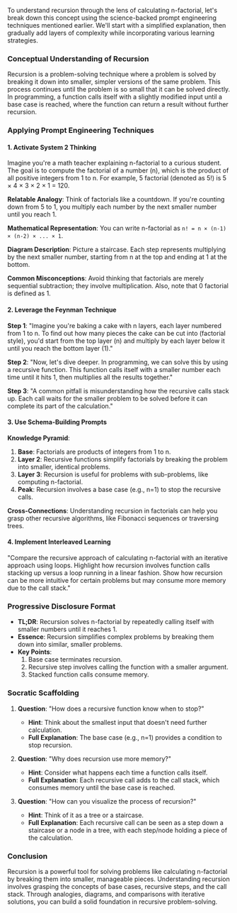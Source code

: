 To understand recursion through the lens of calculating n-factorial, let's break down this concept using the science-backed prompt engineering techniques mentioned earlier. We'll start with a simplified explanation, then gradually add layers of complexity while incorporating various learning strategies.

### **Conceptual Understanding of Recursion**

Recursion is a problem-solving technique where a problem is solved by breaking it down into smaller, simpler versions of the same problem. This process continues until the problem is so small that it can be solved directly. In programming, a function calls itself with a slightly modified input until a base case is reached, where the function can return a result without further recursion.

### **Applying Prompt Engineering Techniques**

#### **1. Activate System 2 Thinking**

Imagine you're a math teacher explaining n-factorial to a curious student. The goal is to compute the factorial of a number (n), which is the product of all positive integers from 1 to n. For example, 5 factorial (denoted as 5!) is 5 × 4 × 3 × 2 × 1 = 120.

**Relatable Analogy**: Think of factorials like a countdown. If you're counting down from 5 to 1, you multiply each number by the next smaller number until you reach 1.

**Mathematical Representation**: You can write n-factorial as `n! = n × (n-1) × (n-2) × ... × 1`.

**Diagram Description**: Picture a staircase. Each step represents multiplying by the next smaller number, starting from n at the top and ending at 1 at the bottom.

**Common Misconceptions**: Avoid thinking that factorials are merely sequential subtraction; they involve multiplication. Also, note that 0 factorial is defined as 1.

#### **2. Leverage the Feynman Technique**

**Step 1**: "Imagine you're baking a cake with n layers, each layer numbered from 1 to n. To find out how many pieces the cake can be cut into (factorial style), you'd start from the top layer (n) and multiply by each layer below it until you reach the bottom layer (1)."

**Step 2**: "Now, let's dive deeper. In programming, we can solve this by using a recursive function. This function calls itself with a smaller number each time until it hits 1, then multiplies all the results together."

**Step 3**: "A common pitfall is misunderstanding how the recursive calls stack up. Each call waits for the smaller problem to be solved before it can complete its part of the calculation."

#### **3. Use Schema-Building Prompts**

**Knowledge Pyramid**:

1. **Base**: Factorials are products of integers from 1 to n.
2. **Layer 2**: Recursive functions simplify factorials by breaking the problem into smaller, identical problems.
3. **Layer 3**: Recursion is useful for problems with sub-problems, like computing n-factorial.
4. **Peak**: Recursion involves a base case (e.g., n=1) to stop the recursive calls.

**Cross-Connections**: Understanding recursion in factorials can help you grasp other recursive algorithms, like Fibonacci sequences or traversing trees.

#### **4. Implement Interleaved Learning**

"Compare the recursive approach of calculating n-factorial with an iterative approach using loops. Highlight how recursion involves function calls stacking up versus a loop running in a linear fashion. Show how recursion can be more intuitive for certain problems but may consume more memory due to the call stack."

### **Progressive Disclosure Format**

- **TL;DR**: Recursion solves n-factorial by repeatedly calling itself with smaller numbers until it reaches 1.
- **Essence**: Recursion simplifies complex problems by breaking them down into similar, smaller problems.
- **Key Points**:
  1. Base case terminates recursion.
  2. Recursive step involves calling the function with a smaller argument.
  3. Stacked function calls consume memory.

### **Socratic Scaffolding**

1. **Question**: "How does a recursive function know when to stop?"
   - **Hint**: Think about the smallest input that doesn't need further calculation.
   - **Full Explanation**: The base case (e.g., n=1) provides a condition to stop recursion.

2. **Question**: "Why does recursion use more memory?"
   - **Hint**: Consider what happens each time a function calls itself.
   - **Full Explanation**: Each recursive call adds to the call stack, which consumes memory until the base case is reached.

3. **Question**: "How can you visualize the process of recursion?"
   - **Hint**: Think of it as a tree or a staircase.
   - **Full Explanation**: Each recursive call can be seen as a step down a staircase or a node in a tree, with each step/node holding a piece of the calculation.

### **Conclusion**

Recursion is a powerful tool for solving problems like calculating n-factorial by breaking them into smaller, manageable pieces. Understanding recursion involves grasping the concepts of base cases, recursive steps, and the call stack. Through analogies, diagrams, and comparisons with iterative solutions, you can build a solid foundation in recursive problem-solving.
